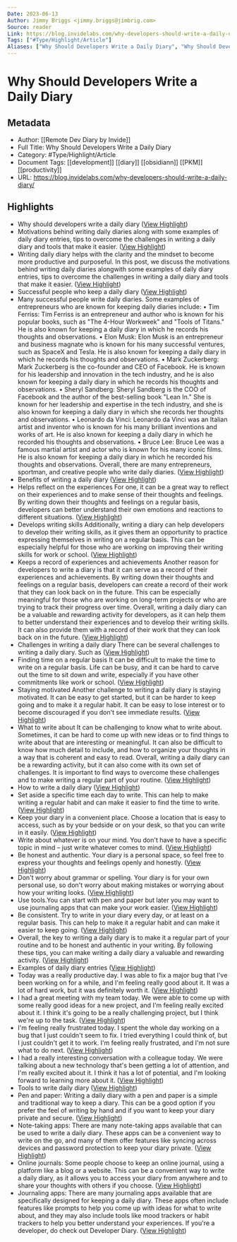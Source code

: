 ```yaml
---
Date: 2023-06-13
Author: Jimmy Briggs <jimmy.briggs@jimbrig.com>
Source: reader
Link: https://blog.invidelabs.com/why-developers-should-write-a-daily-diary/
Tags: ["#Type/Highlight/Article"]
Aliases: ["Why Should Developers Write a Daily Diary", "Why Should Developers Write a Daily Diary"]
---
```

# Why Should Developers Write a Daily Diary

## Metadata
- Author: [[Remote Dev Diary by Invide]]
- Full Title: Why Should Developers Write a Daily Diary
- Category: #Type/Highlight/Article
- Document Tags: [[development]] [[diary]] [[obsidiann]] [[PKM]] [[productivity]] 
- URL: https://blog.invidelabs.com/why-developers-should-write-a-daily-diary/

## Highlights
- Why should developers write a daily diary ([View Highlight](https://read.readwise.io/read/01h03myta7c668eg30xnk57knp))
- Motivations behind writing daily diaries along with some examples of daily diary entries, tips to overcome the challenges in writing a daily diary and tools that make it easier. ([View Highlight](https://read.readwise.io/read/01h03myzh2v24dgr3mx45n7w8s))
- Writing daily diary helps with the clarity and the mindset to become more productive and purposeful. In this post, we discuss the motivations behind writing daily diaries alongwith some examples of daily diary entries, tips to overcome the challenges in writing a daily diary and tools that make it easier. ([View Highlight](https://read.readwise.io/read/01h03mz379hr12y0scvzbdr3nd))
- Successful people who keep a daily diary ([View Highlight](https://read.readwise.io/read/01h03mz5zpwydvraykt9rr9sac))
- Many successful people write daily diaries. Some examples of entrepreneurs who are known for keeping daily diaries include:
  • Tim Ferriss: Tim Ferriss is an entrepreneur and author who is known for his popular books, such as "The 4-Hour Workweek" and "Tools of Titans." He is also known for keeping a daily diary in which he records his thoughts and observations.
  • Elon Musk: Elon Musk is an entrepreneur and business magnate who is known for his many successful ventures, such as SpaceX and Tesla. He is also known for keeping a daily diary in which he records his thoughts and observations.
  • Mark Zuckerberg: Mark Zuckerberg is the co-founder and CEO of Facebook. He is known for his leadership and innovation in the tech industry, and he is also known for keeping a daily diary in which he records his thoughts and observations.
  • Sheryl Sandberg: Sheryl Sandberg is the COO of Facebook and the author of the best-selling book "Lean In." She is known for her leadership and expertise in the tech industry, and she is also known for keeping a daily diary in which she records her thoughts and observations.
  • Leonardo da Vinci: Leonardo da Vinci was an Italian artist and inventor who is known for his many brilliant inventions and works of art. He is also known for keeping a daily diary in which he recorded his thoughts and observations.
  • Bruce Lee: Bruce Lee was a famous martial artist and actor who is known for his many iconic films. He is also known for keeping a daily diary in which he recorded his thoughts and observations.
  Overall, there are many entrepreneurs, sportman, and creative people who write daily diaries. ([View Highlight](https://read.readwise.io/read/01h03mzjn6tncy2cvjfcjz04a9))
- Benefits of writing a daily diary ([View Highlight](https://read.readwise.io/read/01h03mzpwd9yrpz1ykbpg8myjj))
- Helps reflect on the experiences
  For one, it can be a great way to reflect on their experiences and to make sense of their thoughts and feelings. By writing down their thoughts and feelings on a regular basis, developers can better understand their own emotions and reactions to different situations. ([View Highlight](https://read.readwise.io/read/01h03mzsf2dbgfq8ztmvj0xgq8))
- Develops writing skills
  Additionally, writing a diary can help developers to develop their writing skills, as it gives them an opportunity to practice expressing themselves in writing on a regular basis. This can be especially helpful for those who are working on improving their writing skills for work or school. ([View Highlight](https://read.readwise.io/read/01h03mztxkmws53t4ykv75jn38))
- Keeps a record of experiences and achievements
  Another reason for developers to write a diary is that it can serve as a record of their experiences and achievements. By writing down their thoughts and feelings on a regular basis, developers can create a record of their work that they can look back on in the future. This can be especially meaningful for those who are working on long-term projects or who are trying to track their progress over time.
  Overall, writing a daily diary can be a valuable and rewarding activity for developers, as it can help them to better understand their experiences and to develop their writing skills. It can also provide them with a record of their work that they can look back on in the future. ([View Highlight](https://read.readwise.io/read/01h03mzx8t3asgvadv8qdvbt1q))
- Challenges in writing a daily diary
  There can be several challenges to writing a daily diary. Such as ([View Highlight](https://read.readwise.io/read/01h03mzzkbkg76vttdgyxgkbzc))
- Finding time on a regular basis
  It can be difficult to make the time to write on a regular basis. Life can be busy, and it can be hard to carve out the time to sit down and write, especially if you have other commitments like work or school. ([View Highlight](https://read.readwise.io/read/01h03n026zd8k571j9wpxdx77q))
- Staying motivated
  Another challenge to writing a daily diary is staying motivated. It can be easy to get started, but it can be harder to keep going and to make it a regular habit. It can be easy to lose interest or to become discouraged if you don't see immediate results. ([View Highlight](https://read.readwise.io/read/01h03n03s1kmtjrgh4xqy07dsm))
- What to write about
  It can be challenging to know what to write about. Sometimes, it can be hard to come up with new ideas or to find things to write about that are interesting or meaningful. It can also be difficult to know how much detail to include, and how to organize your thoughts in a way that is coherent and easy to read.
  Overall, writing a daily diary can be a rewarding activity, but it can also come with its own set of challenges. It is important to find ways to overcome these challenges and to make writing a regular part of your routine. ([View Highlight](https://read.readwise.io/read/01h03n061254wyj5qfx03e135a))
- How to write a daily diary ([View Highlight](https://read.readwise.io/read/01h03n082k2f2725vhpb3fv8f4))
- Set aside a specific time each day to write. This can help to make writing a regular habit and can make it easier to find the time to write. ([View Highlight](https://read.readwise.io/read/01h03n0aetjdj64vrszmke3br2))
- Keep your diary in a convenient place. Choose a location that is easy to access, such as by your bedside or on your desk, so that you can write in it easily. ([View Highlight](https://read.readwise.io/read/01h03n0c8wzn4esxc3nw180wz0))
- Write about whatever is on your mind. You don't have to have a specific topic in mind – just write whatever comes to mind. ([View Highlight](https://read.readwise.io/read/01h03n0dwk5ke3te8bqw4a6hn4))
- Be honest and authentic. Your diary is a personal space, so feel free to express your thoughts and feelings openly and honestly. ([View Highlight](https://read.readwise.io/read/01h03n0ffv0t8392f9r62xpzfz))
- Don't worry about grammar or spelling. Your diary is for your own personal use, so don't worry about making mistakes or worrying about how your writing looks. ([View Highlight](https://read.readwise.io/read/01h03n0gz5has9bt3chnv2xckr))
- Use tools.You can start with pen and paper but later you may want to use journaling apps that can make your work easier. ([View Highlight](https://read.readwise.io/read/01h03n0j91t5htrwsz926hs3dw))
- Be consistent. Try to write in your diary every day, or at least on a regular basis. This can help to make it a regular habit and can make it easier to keep going. ([View Highlight](https://read.readwise.io/read/01h03n0kt01br36e87my1qk6b2))
- Overall, the key to writing a daily diary is to make it a regular part of your routine and to be honest and authentic in your writing. By following these tips, you can make writing a daily diary a valuable and rewarding activity. ([View Highlight](https://read.readwise.io/read/01h03n0qgk8abbwd4grmjq3gnv))
- Examples of daily diary entries ([View Highlight](https://read.readwise.io/read/01h03n0tfaq2h4rapgjmcex5h3))
- Today was a really productive day. I was able to fix a major bug that I've been working on for a while, and I'm feeling really good about it. It was a lot of hard work, but it was definitely worth it. ([View Highlight](https://read.readwise.io/read/01h03n0z3e3ax07crv8c6ehwzg))
- I had a great meeting with my team today. We were able to come up with some really good ideas for a new project, and I'm feeling really excited about it. I think it's going to be a really challenging project, but I think we're up to the task. ([View Highlight](https://read.readwise.io/read/01h03n114rq2t359np4pmbpy80))
- I'm feeling really frustrated today. I spent the whole day working on a bug that I just couldn't seem to fix. I tried everything I could think of, but I just couldn't get it to work. I'm feeling really frustrated, and I'm not sure what to do next. ([View Highlight](https://read.readwise.io/read/01h03n135cfsf7hg85p5jm0s3q))
- I had a really interesting conversation with a colleague today. We were talking about a new technology that's been getting a lot of attention, and I'm really excited about it. I think it has a lot of potential, and I'm looking forward to learning more about it. ([View Highlight](https://read.readwise.io/read/01h03n14zqvfa31xh8qtv58qy2))
- Tools to write daily diary ([View Highlight](https://read.readwise.io/read/01h03n17ygyv114d0pykc62ywn))
- Pen and paper: Writing a daily diary with a pen and paper is a simple and traditional way to keep a diary. This can be a good option if you prefer the feel of writing by hand and if you want to keep your diary private and secure. ([View Highlight](https://read.readwise.io/read/01h03n1a9edbf2apva19q7hzpw))
- Note-taking apps: There are many note-taking apps available that can be used to write a daily diary. These apps can be a convenient way to write on the go, and many of them offer features like syncing across devices and password protection to keep your diary private. ([View Highlight](https://read.readwise.io/read/01h03n1bvmx51dfrh4atswaek0))
- Online journals: Some people choose to keep an online journal, using a platform like a blog or a website. This can be a convenient way to write a daily diary, as it allows you to access your diary from anywhere and to share your thoughts with others if you choose. ([View Highlight](https://read.readwise.io/read/01h03n1dyrf09tg8c4ettsd1ne))
- Journaling apps: There are many journaling apps available that are specifically designed for keeping a daily diary. These apps often include features like prompts to help you come up with ideas for what to write about, and they may also include tools like mood trackers or habit trackers to help you better understand your experiences. If you're a developer, do check out Developer Diary. ([View Highlight](https://read.readwise.io/read/01h03n1ftabj48s6h5bpphj09x))
